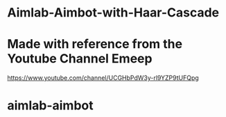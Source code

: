 # Aimlab-Aimbot-with-Haar-Cascade
# Made with reference from the Youtube Channel Emeep
https://www.youtube.com/channel/UCGHbPdW3y-rl9YZP9tUFQpg
# aimlab-aimbot
